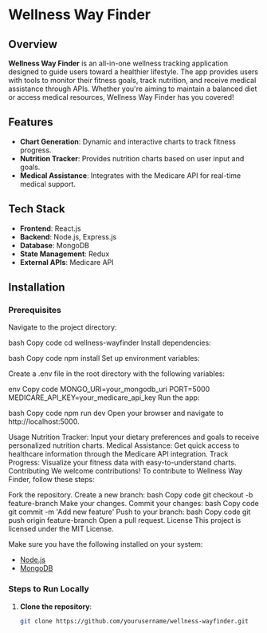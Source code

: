 # Wellness Way Finder

## Overview

**Wellness Way Finder** is an all-in-one wellness tracking application designed to guide users toward a healthier lifestyle. The app provides users with tools to monitor their fitness goals, track nutrition, and receive medical assistance through APIs. Whether you're aiming to maintain a balanced diet or access medical resources, Wellness Way Finder has you covered!

## Features

- **Chart Generation**: Dynamic and interactive charts to track fitness progress.
- **Nutrition Tracker**: Provides nutrition charts based on user input and goals.
- **Medical Assistance**: Integrates with the Medicare API for real-time medical support.

## Tech Stack

- **Frontend**: React.js
- **Backend**: Node.js, Express.js
- **Database**: MongoDB
- **State Management**: Redux
- **External APIs**: Medicare API

## Installation

### Prerequisites
Navigate to the project directory:

bash
Copy code
cd wellness-wayfinder
Install dependencies:

bash
Copy code
npm install
Set up environment variables:

Create a .env file in the root directory with the following variables:

env
Copy code
MONGO_URI=your_mongodb_uri
PORT=5000
MEDICARE_API_KEY=your_medicare_api_key
Run the app:

bash
Copy code
npm run dev
Open your browser and navigate to http://localhost:5000.

Usage
Nutrition Tracker: Input your dietary preferences and goals to receive personalized nutrition charts.
Medical Assistance: Get quick access to healthcare information through the Medicare API integration.
Track Progress: Visualize your fitness data with easy-to-understand charts.
Contributing
We welcome contributions! To contribute to Wellness Way Finder, follow these steps:

Fork the repository.
Create a new branch:
bash
Copy code
git checkout -b feature-branch
Make your changes.
Commit your changes:
bash
Copy code
git commit -m 'Add new feature'
Push to your branch:
bash
Copy code
git push origin feature-branch
Open a pull request.
License
This project is licensed under the MIT License.

Make sure you have the following installed on your system:

- [Node.js](https://nodejs.org/)
- [MongoDB](https://www.mongodb.com/)

### Steps to Run Locally

1. **Clone the repository**:
   ```bash
   git clone https://github.com/yourusername/wellness-wayfinder.git
